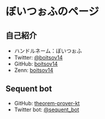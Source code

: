 # ぼいつぉふのページ

## 自己紹介

- ハンドルネーム：ぼいつぉふ
- Twitter: [@boitsov14](https://twitter.com/boitsov14)
- GitHub: [boitsov14](https://github.com/boitsov14)
- Zenn: [boitsov14](https://zenn.dev/boitsov14)

## Sequent bot

- GitHub: [theorem-prover-kt](https://github.com/boitsov14/theorem-prover-kt)
- Twitter bot: [@sequent_bot](https://twitter.com/sequent_bot)
